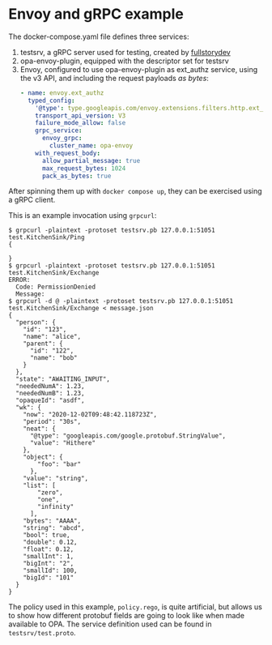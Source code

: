 # Envoy and gRPC example

The docker-compose.yaml file defines three services:
1. testsrv, a gRPC server used for testing, created by [fullstorydev](https://github.com/fullstorydev/grpcui/tree/master/testing/cmd/testsvr)
2. opa-envoy-plugin, equipped with the descriptor set for testsrv
3. Envoy, configured to use opa-envoy-plugin as ext_authz service, using the v3 API,
   and including the request payloads _as bytes_:
   ```yaml
   - name: envoy.ext_authz
     typed_config:
       '@type': type.googleapis.com/envoy.extensions.filters.http.ext_authz.v3.ExtAuthz
       transport_api_version: V3
       failure_mode_allow: false
       grpc_service:
         envoy_grpc:
           cluster_name: opa-envoy
       with_request_body:
         allow_partial_message: true
         max_request_bytes: 1024
         pack_as_bytes: true
   ```

After spinning them up with `docker compose up`, they can be exercised
using a gRPC client.

This is an example invocation using `grpcurl`:

```interactive
$ grpcurl -plaintext -protoset testsrv.pb 127.0.0.1:51051 test.KitchenSink/Ping
{

}
$ grpcurl -plaintext -protoset testsrv.pb 127.0.0.1:51051 test.KitchenSink/Exchange
ERROR:
  Code: PermissionDenied
  Message:
$ grpcurl -d @ -plaintext -protoset testsrv.pb 127.0.0.1:51051 test.KitchenSink/Exchange < message.json
{
  "person": {
    "id": "123",
    "name": "alice",
    "parent": {
      "id": "122",
      "name": "bob"
    }
  },
  "state": "AWAITING_INPUT",
  "neededNumA": 1.23,
  "neededNumB": 1.23,
  "opaqueId": "asdf",
  "wk": {
    "now": "2020-12-02T09:48:42.118723Z",
    "period": "30s",
    "neat": {
      "@type": "googleapis.com/google.protobuf.StringValue",
      "value": "Hithere"
    },
    "object": {
        "foo": "bar"
      },
    "value": "string",
    "list": [
        "zero",
        "one",
        "infinity"
      ],
    "bytes": "AAAA",
    "string": "abcd",
    "bool": true,
    "double": 0.12,
    "float": 0.12,
    "smallInt": 1,
    "bigInt": "2",
    "smallId": 100,
    "bigId": "101"
  }
}
```

The policy used in this example, `policy.rego`, is quite artificial, but allows us
to show how different protobuf fields are going to look like when made available to
OPA. The service definition used can be found in `testsrv/test.proto`.
